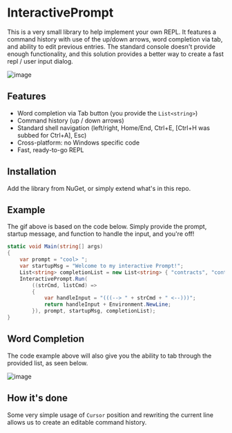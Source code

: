 # InteractivePrompt

This is a very small library to help implement your own REPL. It features a command history with use of the up/down arrows, word completion via tab, and ability to edit previous entries. The standard console doesn't provide enough functionality, and this solution provides a better way to create a fast repl / user input dialog.

![image](http://cint.io/interactiveprompt.gif)

## Features

- Word completion via Tab button (you provide the `List<string>`)
- Command history (up / down arrows)
- Standard shell navigation (left/right, Home/End, Ctrl+E, [Ctrl+H was subbed for Ctrl+A], Esc)
- Cross-platform: no Windows specific code
- Fast, ready-to-go REPL

## Installation
Add the library from NuGet, or simply extend what's in this repo.

## Example
The gif above is based on the code below.  Simply provide the prompt, startup message, and function to handle the input, and you're off!

```c#
static void Main(string[] args)
{
    var prompt = "cool> ";
    var startupMsg = "Welcome to my interactive Prompt!";
    List<string> completionList = new List<string> { "contracts", "contractearnings", "cancels", "cancellationInfo", "cantankerous" };
    InteractivePrompt.Run(
        ((strCmd, listCmd) =>
        {
            var handleInput = "(((--> " + strCmd + " <--)))";
            return handleInput + Environment.NewLine;
        }), prompt, startupMsg, completionList);
}
```
## Word Completion

The code example above will also give you the ability to tab through the provided list, as seen below.

![image](http://cint.io/codecompletion.gif)


## How it's done
Some very simple usage of `Cursor` position and rewriting the current line allows us to create an editable command history.
